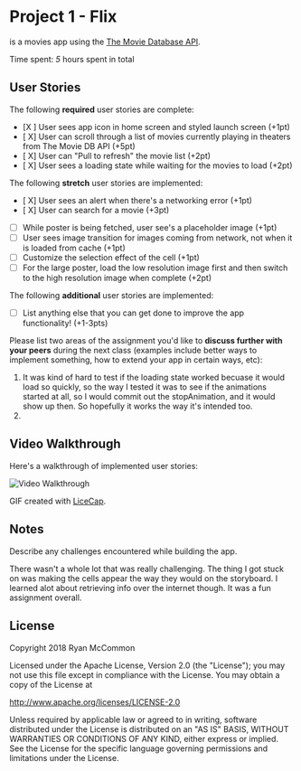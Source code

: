 # Project 1 - Flix

 is a movies app using the [The Movie Database API](http://docs.themoviedb.apiary.io/#).

Time spent: *5* hours spent in total

## User Stories

The following **required** user stories are complete:

- [X ] User sees app icon in home screen and styled launch screen (+1pt)
- [ X] User can scroll through a list of movies currently playing in theaters from The Movie DB API (+5pt)
- [ X] User can "Pull to refresh" the movie list (+2pt)
- [ X] User sees a loading state while waiting for the movies to load (+2pt)

The following **stretch** user stories are implemented:

- [ X] User sees an alert when there's a networking error (+1pt)
- [ X] User can search for a movie (+3pt)
- [ ] While poster is being fetched, user see's a placeholder image (+1pt)
- [ ] User sees image transition for images coming from network, not when it is loaded from cache (+1pt)
- [ ] Customize the selection effect of the cell (+1pt)
- [ ] For the large poster, load the low resolution image first and then switch to the high resolution image when complete (+2pt)

The following **additional** user stories are implemented:

- [ ] List anything else that you can get done to improve the app functionality! (+1-3pts)

Please list two areas of the assignment you'd like to **discuss further with your peers** during the next class (examples include better ways to implement something, how to extend your app in certain ways, etc):

1. It was kind of hard to test if the loading state worked becuase it would load so quickly, so the way  I tested it was to see if the animations started at all, so I would commit out the stopAnimation, and it would show up then. So hopefully it works the way it's intended too.
2.

## Video Walkthrough

Here's a walkthrough of implemented user stories:

<img src='https://imgur.com/Ebi8cVU' title='Video Walkthrough' width='' alt='Video Walkthrough' />

GIF created with [LiceCap](http://www.cockos.com/licecap/).

## Notes

Describe any challenges encountered while building the app.

There wasn't a whole lot that was really challenging. The thing I got stuck on was making the cells appear the way
they would on the storyboard. I learned alot about retrieving info over the internet though. It was a fun assignment overall. 

## License

Copyright 2018 Ryan McCommon

Licensed under the Apache License, Version 2.0 (the "License");
you may not use this file except in compliance with the License.
You may obtain a copy of the License at

http://www.apache.org/licenses/LICENSE-2.0

Unless required by applicable law or agreed to in writing, software
distributed under the License is distributed on an "AS IS" BASIS,
WITHOUT WARRANTIES OR CONDITIONS OF ANY KIND, either express or implied.
See the License for the specific language governing permissions and
limitations under the License.
